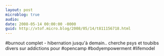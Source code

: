 ```yaml
---
layout: post
microblog: true
audio: 
date: 2008-05-14 00:00:00 -0000
guid: http://xtof.micro.blog/2008/05/14/t811156718.html
---
```

#burnout complet - hibernation jusqu'à demain.. cherche psys et toubibs divers sur addictions pour #opencamp #bodyempowerment #lifemodel
